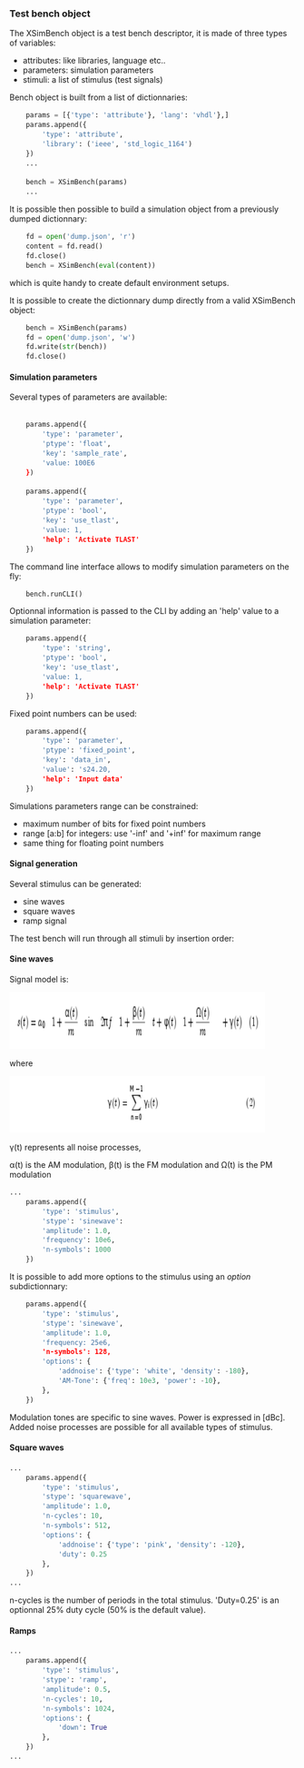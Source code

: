### Test bench object

The XSimBench object is a test bench descriptor, it is made of 
three types of variables:

* attributes: like libraries, language etc..
* parameters: simulation parameters
* stimuli: a list of stimulus (test signals)

Bench object is built from a list of dictionnaries:

```python
    params = [{'type': 'attribute'}, 'lang': 'vhdl'},]
    params.append({
        'type': 'attribute',
        'library': ('ieee', 'std_logic_1164')
    })
    ...
    
    bench = XSimBench(params)
    ...
```

It is possible then possible to build a simulation object
from a previously dumped dictionnary:

```python
    fd = open('dump.json', 'r')
    content = fd.read()
    fd.close()
    bench = XSimBench(eval(content))
```

which is quite handy to create default environment setups.

It is possible to create the dictionnary dump directly from a valid XSimBench object:

```python
    bench = XSimBench(params)
    fd = open('dump.json', 'w')
    fd.write(str(bench))
    fd.close()
```

#### Simulation parameters

Several types of parameters are available:

```python

    params.append({
        'type': 'parameter',
        'ptype': 'float',
        'key': 'sample_rate',
        'value: 100E6
    })
    
    params.append({
        'type': 'parameter',
        'ptype': 'bool',
        'key': 'use_tlast',
        'value: 1,
        'help': 'Activate TLAST'
    })
```

The command line interface allows to modify simulation parameters on the fly:

```python
    bench.runCLI()
```

Optionnal information is passed to the CLI by adding an 'help' value to a simulation parameter:

```python
    params.append({
        'type': 'string',
        'ptype': 'bool',
        'key': 'use_tlast',
        'value: 1,
        'help': 'Activate TLAST'
    })
```

Fixed point numbers can be used:

```python
    params.append({
        'type': 'parameter',
        'ptype': 'fixed_point',
        'key': 'data_in',
        'value': 's24.20,
        'help': 'Input data'
    })
```

Simulations parameters range can be constrained:

* maximum number of bits for fixed point numbers
* range [a:b] for integers: use '-inf' and '+inf' for maximum range
* same thing for floating point numbers

#### Signal generation

Several stimulus can be generated:
* sine waves
* square waves
* ramp signal

The test bench will run through all stimuli by insertion order:

#### Sine waves

Signal model is:

<img src=https://github.com/gwbres/toolbox/blob/master/XSim/images/sine1.png width="450" height="100"></img>

where

<img src=https://github.com/gwbres/toolbox/blob/master/XSim/images/sine2.png width="450" height="100"></img>

&gamma;(t) represents all noise processes, 

&alpha;(t) is the AM modulation, &beta;(t) is the FM modulation and &Omega;(t) is the PM modulation


```python
...
    params.append({
        'type': 'stimulus',
        'stype': 'sinewave':
        'amplitude': 1.0,
        'frequency': 10e6,
        'n-symbols': 1000
    })
```

It is possible to add more options to the stimulus using an *option* subdictionnary:

```python
    params.append({
        'type': 'stimulus',
        'stype': 'sinewave',
        'amplitude': 1.0,
        'frequency: 25e6,
        'n-symbols': 128,
        'options': {
            'addnoise': {'type': 'white', 'density': -180},
            'AM-Tone': {'freq': 10e3, 'power': -10},
        },
    })
```

Modulation tones are specific to sine waves. Power is expressed in [dBc]. Added noise processes
are possible for all available types of stimulus.

#### Square waves

```python
...
    params.append({
        'type': 'stimulus',
        'stype': 'squarewave',
        'amplitude': 1.0,
        'n-cycles': 10,
        'n-symbols': 512,
        'options': {
            'addnoise': {'type': 'pink', 'density': -120},
            'duty': 0.25
        },
    })
...
```

n-cycles is the number of periods in the total stimulus. 
'Duty=0.25' is an optionnal 25% duty cycle (50% is the default value).

#### Ramps

```python
...
    params.append({
        'type': 'stimulus',
        'stype': 'ramp',
        'amplitude': 0.5,
        'n-cycles': 10,
        'n-symbols': 1024,
        'options': {
            'down': True
        },
    })
...
```
